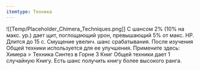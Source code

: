 ```yaml
---
itemtype: Техника
---
```

![[Temp/Placeholder_Chimera_Techniques.png]]
С шансом 2% (10% на макс. ур.) дает щит, поглощающий урон, превышающий 5% от макс. HP. Длится до 15 с. Смущение увелич. шанс срабатывания. После изучения Общей техники используется для ее улучшения. Примените здесь: Химера > Техника Синтез в Горне 3 Книг Общей техники дает 1 случайную Книгу. Есть шанс получить книгу более высокого ранга.
